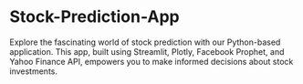 # Stock-Prediction-App
Explore the fascinating world of stock prediction with our Python-based application. This app, built using Streamlit, Plotly, Facebook Prophet, and Yahoo Finance API, empowers you to make informed decisions about stock investments.
